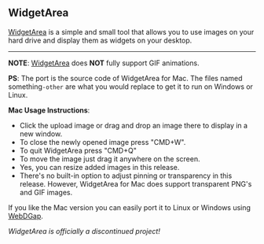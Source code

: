 WidgetArea
----------

[WidgetArea](https://sourceforge.net/projects/widgetarea/) is a simple and small tool that allows you to use images on your hard drive and display them as widgets on your desktop.

________________


**NOTE**: [WidgetArea](https://sourceforge.net/projects/widgetarea/) does **NOT** fully support GIF animations.

**PS**: The port is the source code of WidgetArea for Mac. The files named something`-other` are what you would replace to get it to run on Windows or Linux.

**Mac Usage Instructions**:  

  - Click the upload image or drag and drop an image there to display in a new window.  
  - To close the newly opened image press "CMD+W".  
  - To quit WidgetArea press "CMD+Q"  
  - To move the image just drag it anywhere on the screen.  
  - Yes, you can resize added images in this release.  
  - There's no built-in option to adjust pinning or transparency in this release. However, WidgetArea for Mac does support transparent PNG's and GIF images.

If you like the Mac version you can easily port it to Linux or Windows using [WebDGap](http://michaelsboost.github.io/WebDGap/).

*WidgetArea is officially a discontinued project!*
